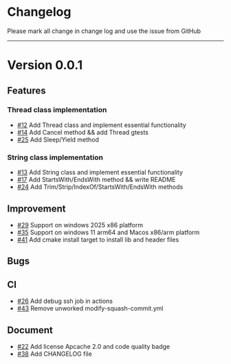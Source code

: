 # Changelog

Please mark all change in change log and use the issue from GitHub


---

# Version 0.0.1

## Features

### Thread class implementation
- [#12](https://github.com/BossZou/jaclks/pull/12) Add Thread class and implement essential functionality
- [#14](https://github.com/BossZou/jaclks/pull/14) Add Cancel method && add Thread gtests
- [#25](https://github.com/BossZou/jaclks/pull/25) Add Sleep/Yield method

### String class implementation
- [#13](https://github.com/BossZou/jaclks/pull/13) Add String class and implement essential functionality
- [#17](https://github.com/BossZou/jaclks/pull/17) Add StartsWith/EndsWith method && write README
- [#24](https://github.com/BossZou/jaclks/pull/24) Add Trim/Strip/IndexOf/StartsWith/EndsWith methods

## Improvement
- [#29](https://github.com/BossZou/jaclks/pull/29) Support on windows 2025 x86 platform
- [#35](https://github.com/BossZou/jaclks/pull/35) Support on windows 11 arm64 and Macos x86/arm platform
- [#41](https://github.com/BossZou/jaclks/pull/41) Add cmake install target to install lib and header files

## Bugs

## CI
- [#26](https://github.com/BossZou/jaclks/pull/26) Add debug ssh job in actions
- [#43](https://github.com/BossZou/jaclks/pull/43) Remove unworked modify-squash-commit.yml

## Document
- [#22](https://github.com/BossZou/jaclks/pull/22) Add license Apcache 2.0 and code quality badge
- [#38](https://github.com/BossZou/jaclks/pull/38) Add CHANGELOG file
